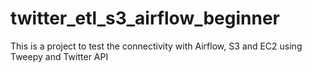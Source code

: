 # twitter_etl_s3_airflow_beginner
This is a project to test the connectivity with Airflow, S3 and EC2 using Tweepy and Twitter API
